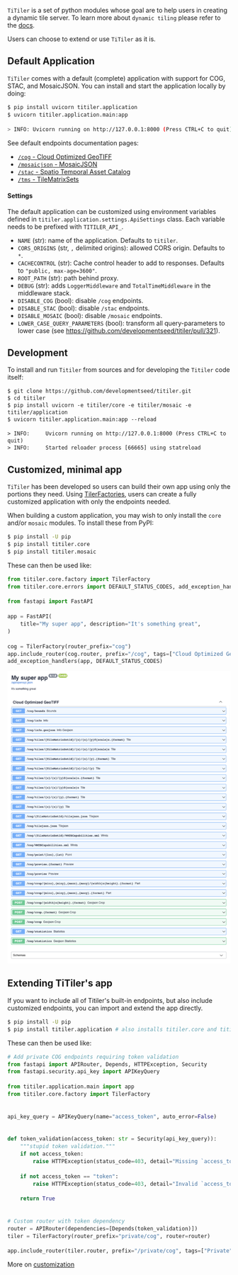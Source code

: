 
`TiTiler` is a set of python modules whose goal are to help users in creating a dynamic tile server. To learn more about `dynamic tiling` please refer to the [docs](dynamic_tiling.md).

Users can choose to extend or use `TiTiler` as it is.

## Default Application

`TiTiler` comes with a default (complete) application with support for COG, STAC, and MosaicJSON. You can install and start the application locally by doing:

```bash
$ pip install uvicorn titiler.application
$ uvicorn titiler.application.main:app

> INFO: Uvicorn running on http://127.0.0.1:8000 (Press CTRL+C to quit)
```

See default endpoints documentation pages:

* [`/cog` - Cloud Optimized GeoTIFF](endpoints/cog.md)
* [`/mosaicjson` - MosaicJSON](endpoints/mosaic.md)
* [`/stac` - Spatio Temporal Asset Catalog](endpoints/stac.md)
* [`/tms` - TileMatrixSets](endpoints/tms.md)

#### Settings

The default application can be customized using environment variables defined in `titiler.application.settings.ApiSettings` class. Each variable needs to be prefixed with `TITILER_API_`.

- `NAME` (str): name of the application. Defaults to `titiler`.
- `CORS_ORIGINS` (str, `,` delimited origins): allowed CORS origin. Defaults to `*`.
- `CACHECONTROL` (str): Cache control header to add to responses. Defaults to `"public, max-age=3600"`.
- `ROOT_PATH` (str): path behind proxy.
- `DEBUG` (str): adds `LoggerMiddleware` and `TotalTimeMiddleware` in the middleware stack.
- `DISABLE_COG` (bool): disable `/cog` endpoints.
- `DISABLE_STAC` (bool): disable `/stac` endpoints.
- `DISABLE_MOSAIC` (bool): disable `/mosaic` endpoints.
- `LOWER_CASE_QUERY_PARAMETERS` (bool): transform all query-parameters to lower case (see https://github.com/developmentseed/titiler/pull/321).

## Development

To install and run `Titiler` from sources and for developing the `Titiler` code itself:

```
$ git clone https://github.com/developmentseed/titiler.git
$ cd titiler
$ pip install uvicorn -e titiler/core -e titiler/mosaic -e titiler/application
$ uvicorn titiler.application.main:app --reload

> INFO:     Uvicorn running on http://127.0.0.1:8000 (Press CTRL+C to quit)
> INFO:     Started reloader process [66665] using statreload
```

## Customized, minimal app

`TiTiler` has been developed so users can build their own app using only the portions they need. Using [TilerFactories](advanced/tiler_factories.md), users can create a fully customized application with only the endpoints needed.

When building a custom application, you may wish to only install the `core` and/or `mosaic` modules. To install these from PyPI:

```bash
$ pip install -U pip
$ pip install titiler.core
$ pip install titiler.mosaic
```

These can then be used like:

```py
from titiler.core.factory import TilerFactory
from titiler.core.errors import DEFAULT_STATUS_CODES, add_exception_handlers

from fastapi import FastAPI

app = FastAPI(
    title="My super app", description="It's something great",
)

cog = TilerFactory(router_prefix="cog")
app.include_router(cog.router, prefix="/cog", tags=["Cloud Optimized GeoTIFF"])
add_exception_handlers(app, DEFAULT_STATUS_CODES)
```

![](img/custom_app.png)

## Extending TiTiler's app

If you want to include all of Titiler's built-in endpoints, but also include
customized endpoints, you can import and extend the app directly.

```bash
$ pip install -U pip
$ pip install titiler.application # also installs titiler.core and titiler.mosaic
```

These can then be used like:


```py
# Add private COG endpoints requiring token validation
from fastapi import APIRouter, Depends, HTTPException, Security
from fastapi.security.api_key import APIKeyQuery

from titiler.application.main import app
from titiler.core.factory import TilerFactory


api_key_query = APIKeyQuery(name="access_token", auto_error=False)


def token_validation(access_token: str = Security(api_key_query)):
    """stupid token validation."""
    if not access_token:
        raise HTTPException(status_code=403, detail="Missing `access_token`")

    if not access_token == "token":
        raise HTTPException(status_code=403, detail="Invalid `access_token`")

    return True


# Custom router with token dependency
router = APIRouter(dependencies=[Depends(token_validation)])
tiler = TilerFactory(router_prefix="private/cog", router=router)

app.include_router(tiler.router, prefix="/private/cog", tags=["Private"])
```

More on [customization](advanced/customization.md)
